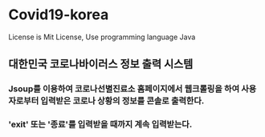 # Covid19-korea
License is Mit License, Use programming language Java

## 대한민국 코로나바이러스 정보 출력 시스템

### Jsoup를 이용하여 코로나선별진료소 홈페이지에서 웹크롤링을 하여 사용자로부터 입력받은 코로나 상황의 정보를 콘솔로 출력한다.
### 'exit' 또는 '종료'를 입력받을 때까지 계속 입력받는다.
